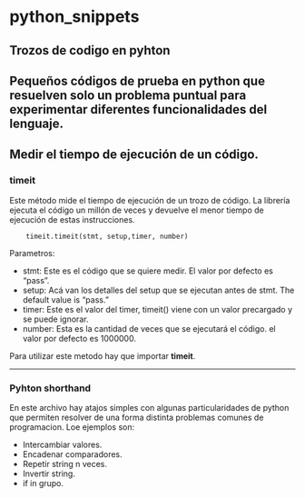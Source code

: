 # python_snippets
Trozos de codigo en pyhton
---
Pequeños códigos de prueba en python que resuelven solo un problema puntual
para experimentar diferentes funcionalidades del lenguaje.
---
## Medir el tiempo de ejecución de un código.
### timeit
Este método mide el tiempo de ejecución de un trozo de código. La librería ejecuta el código un millón de veces y devuelve el menor tiempo de ejecución de estas instrucciones. 
```
    timeit.timeit(stmt, setup,timer, number)
```
Parametros:

- stmt: Este es el código que se quiere medir. El valor por defecto es “pass”.
- setup: Acá van los detalles del setup que se ejecutan antes de stmt. The default value is “pass.”
- timer: Este es el valor del timer, timeit() viene con un valor precargado y se puede ignorar.
- number: Esta es la cantidad de veces que se ejecutará el código. el valor por defecto es 1000000.

Para utilizar este metodo hay que importar **timeit**.

---

### Pyhton shorthand
En este archivo hay atajos simples con algunas particularidades de python que permiten resolver
de una forma distinta problemas comunes de programacion.
Loe ejemplos son:
- Intercambiar valores.
- Encadenar comparadores.
- Repetir string n veces.
- Invertir string.
- if in grupo.

